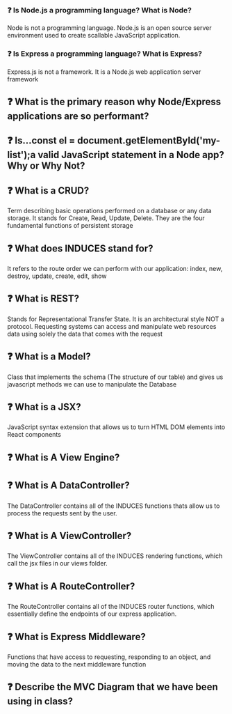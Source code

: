 ### ❓ Is Node.js a programming language? What is Node?
Node is not a programming language. Node.js is an open source server environment used to create scallable JavaScript application.


### ❓ Is Express a programming language? What is Express?
Express.js is not a framework. It is a Node.js web application server framework 

## ❓ What is the primary reason why Node/Express applications are so performant?

## ❓ Is...const el = document.getElementById('my-list');a valid JavaScript statement in a Node app? Why or Why Not?

## ❓ What is a CRUD?
Term describing basic operations performed on a database or any data storage. It stands for Create, Read, Update, Delete. They are the four fundamental functions of persistent storage


## ❓ What does INDUCES stand for?
It refers to the route order we can perform with our application: index, new, destroy, update, create, edit, show

## ❓ What is REST?
Stands for Representational Transfer State. It is an architectural style  NOT a protocol.
Requesting systems can access and manipulate web resources data  using solely the data that comes with the request


## ❓ What is a Model?
Class that implements the schema (The structure of our table) and gives us javascript methods we can use to manipulate the Database

## ❓ What is a JSX?
JavaScript syntax extension that allows us to turn HTML DOM elements into React components

## ❓ What is A View Engine?

## ❓ What is A DataController?
The DataController contains all of the INDUCES functions thats allow us to process the requests sent by the user.

## ❓ What is A ViewController?
The ViewController contains all of the INDUCES rendering functions, which call the jsx files in our views folder.

## ❓ What is A RouteController?
The RouteController contains all of the INDUCES router functions, which essentially define the endpoints of our express application.


## ❓ What is Express Middleware?
Functions that have access to requesting, responding to an object, and moving the data to the next middleware function 

## ❓ Describe the MVC Diagram that we have been using in class?
